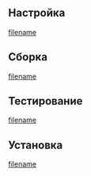 <pkg :name="'diffutils'" instsize showsbu2></pkg>

## Настройка

[filename](../packages/diffutils/configure ':include')

## Сборка

[filename](../packages/diffutils/build ':include')

## Тестирование

[filename](../packages/diffutils/test ':include')

## Установка

[filename](../packages/diffutils/install ':include')

<script>
	new Vue({ el: '#main' })
</script>
